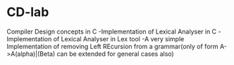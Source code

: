 # CD-lab
Compiler Design concepts in C
-Implementation of Lexical Analyser in C
-Implementation of Lexical Analyser in Lex tool
-A very simple Implementation of removing Left REcursion from a grammar(only of form A->A(alpha)|(Beta) can be extended for general cases also)

